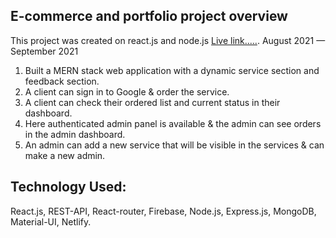 ## E-commerce and portfolio project overview

This project was created on react.js and node.js [Live link.....](https://msimon.netlify.app).
August 2021 — September 2021

1. Built a MERN stack web application with a dynamic service section and feedback section.
2. A client can sign in to Google & order the service.
3. A client can check their ordered list and current status in their dashboard.
4. Here authenticated admin panel is available & the admin can see orders in the admin dashboard.
5. An admin can add a new service that will be visible in the services & can make a new admin.

## Technology Used:

React.js, REST-API, React-router, Firebase, Node.js, Express.js, MongoDB, Material-UI, Netlify.
